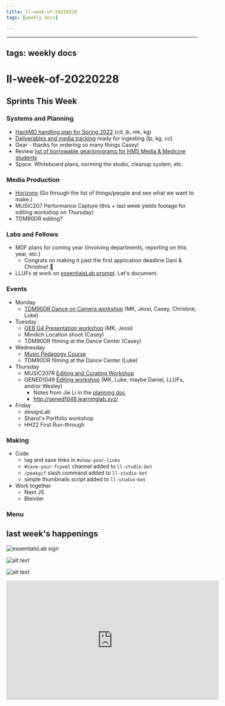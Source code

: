 ```yaml
---
title: ll-week-of-20220228
tags: [weekly docs]

---
```


---
tags: weekly docs
---

# ll-week-of-20220228

## Sprints This Week

### Systems and Planning

* [HackMD handling plan for Spring 2022](/SF2ew1_3QQ2bTFhSO0GFGQ) (cd, jk, mk, kg)
* [Deliverables and media tracking](https://hackmd.io/of1_XQW4SFGD3X5HweSKfw?edit) ready for ingesting (lp, kg, cc)
* Gear - thanks for ordering so many things Casey!
* Review [list of borrowable gear/programs for HMS Media & Medicine students](https://docs.google.com/document/d/1rmRDZrjH1rJqKfKmdU5UdELG-cKx9Sb9edXJe3GG6AQ/edit)
* Space. Whiteboard plans, norming the studio, cleanup system, etc.

### Media Production

* [Horizons](https://hackmd.io/@ll-21-22/r1eVukX15/%2FfAUejH1kTsmhGYHzhp2kNg) (Go through the list of things/people and see what we want to make.)
* MUSIC207 Performance Capture (this + last week yields footage for editing workshop on Thursday)
* TDM90DR editing?

### Labs and Fellows
* MDF plans for coming year (involving departments, reporting on this year, etc.)
    * Congrats on making it past the first application deadline Dani & Christine! :tada: 
* LLUFs at work on [essentialsLab prompt](/SUysK0EBRxSPY-RzPocIqQ). Let's document.


### Events
- Monday
    - [TDM90DR Dance on Camera workshop](https://hackmd.io/-_WTTuDDRh-AIxP9oW-XLA) (MK, Jessi, Casey, Christine, Luke)
-  Tuesday
    - [OEB G4 Presentation workshop](https://hackmd.io/xWuJBZZZQYuw0MLeajI1WA?edit) (MK, Jessi)
    - Mindich Location shoot (Casey)
    - TDM90DR filming at the Dance Center (Casey)
- Wednesday
    - [Music Pedagogy Course](https://hackmd.io/5IzoXJ1oQBa9yPMDmDyeoA?view)
    - TDM90DR filming at the Dance Center (Luke)
- Thursday
    - MUSIC207R [Editing and Curating Workshop](https://hackmd.io/5yYkW42RRfGYs0me5GUqCg?view)
    - GENED1049 [Editing workshop](https://hackmd.io/bRmPeCzPRourR7RUsX-4Qw) (MK, Luke, maybe Daniel, LLUFs, and/or Wesley)
        - Notes from Jie Li in the [planning doc](https://hackmd.io/bRmPeCzPRourR7RUsX-4Qw)
        - http://gened1049.learninglab.xyz/
- Friday
    - designLab
    - Sharol's Portfolio workshop
    - HH22 First Run-through
    
### Making
* Code
    * tag and save links in `#show-your-links`
    * `#save-your-fcpxml` channel added to `ll-studio-bot`
    * `/peakgif` slash command added to `ll-studio-bot`
    * simple thumbnails script added to `ll-studio-bot`
* Work together
    * Next JS
    * Blender


### Menu








## last week's happenings

![essentialsLab sign](https://files.slack.com/files-pri/T0HTW3H0V-F033G0UACLF/essentials-lab-on-white.jpg?pub_secret=819356110b)

![alt text](https://files.slack.com/files-pri/T0HTW3H0V-F033BN2NE07/vogue-02_540.gif?pub_secret=0d2dbb9a8b)

![alt text](https://files.slack.com/files-pri/T0HTW3H0V-F033WPWLU74/jessi-gift-shop.jpg?pub_secret=9a4f8b20b9)

<iframe width="560" height="315" src="https://www.youtube.com/embed/oU6WAHDaJFc" title="YouTube video player" frameborder="0" allow="accelerometer; autoplay; clipboard-write; encrypted-media; gyroscope; picture-in-picture" allowfullscreen></iframe>
